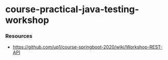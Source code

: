 # course-practical-java-testing-workshop



### Resources
* https://github.com/up1/course-springboot-2020/wiki/Workshop-REST-API
